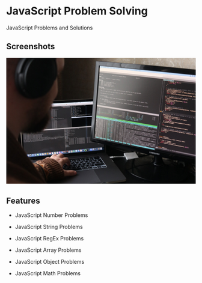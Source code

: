 # JavaScript Problem Solving
JavaScript Problems and Solutions

## Screenshots

<img src="https://raw.githubusercontent.com/jayedrashid/necessary_cloud_files/main/pexels-mikhail-fesenko-coding-problem-solve.jpg">
  
## Features

- JavaScript Number Problems
- JavaScript String Problems
- JavaScript RegEx Problems
- JavaScript Array Problems
- JavaScript Object Problems

- JavaScript Math Problems
